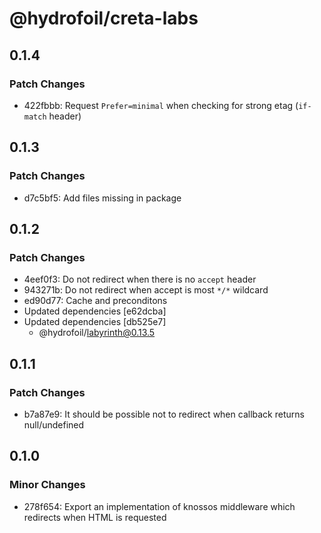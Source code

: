 # @hydrofoil/creta-labs

## 0.1.4

### Patch Changes

- 422fbbb: Request `Prefer=minimal` when checking for strong etag (`if-match` header)

## 0.1.3

### Patch Changes

- d7c5bf5: Add files missing in package

## 0.1.2

### Patch Changes

- 4eef0f3: Do not redirect when there is no `accept` header
- 943271b: Do not redirect when accept is most `*/*` wildcard
- ed90d77: Cache and preconditons
- Updated dependencies [e62dcba]
- Updated dependencies [db525e7]
  - @hydrofoil/labyrinth@0.13.5

## 0.1.1

### Patch Changes

- b7a87e9: It should be possible not to redirect when callback returns null/undefined

## 0.1.0

### Minor Changes

- 278f654: Export an implementation of knossos middleware which redirects when HTML is requested
